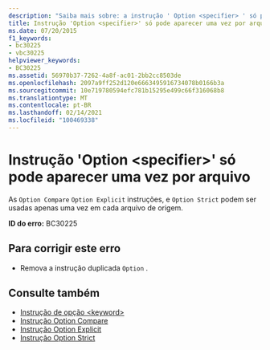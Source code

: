 ```yaml
---
description: "Saiba mais sobre: a instrução ' Option <specifier> ' só pode aparecer uma vez por arquivo"
title: Instrução 'Option <specifier>' só pode aparecer uma vez por arquivo
ms.date: 07/20/2015
f1_keywords:
- bc30225
- vbc30225
helpviewer_keywords:
- BC30225
ms.assetid: 56970b37-7262-4a8f-ac01-2bb2cc8503de
ms.openlocfilehash: 2097a9ff252d120e6663495916734078b0166b3a
ms.sourcegitcommit: 10e719780594efc781b15295e499c66f316068b8
ms.translationtype: MT
ms.contentlocale: pt-BR
ms.lasthandoff: 02/14/2021
ms.locfileid: "100469338"
---
```

# <a name="option-specifier-statement-can-only-appear-once-per-file"></a>Instrução 'Option \<specifier>' só pode aparecer uma vez por arquivo

As `Option Compare` `Option Explicit` instruções, e `Option Strict` podem ser usadas apenas uma vez em cada arquivo de origem.  
  
 **ID do erro:** BC30225  
  
## <a name="to-correct-this-error"></a>Para corrigir este erro  
  
- Remova a instrução duplicada `Option` .  
  
## <a name="see-also"></a>Consulte também

- [Instrução de opção \<keyword>](../language-reference/statements/option-keyword-statement.md)
- [Instrução Option Compare](../language-reference/statements/option-compare-statement.md)
- [Instrução Option Explicit](../language-reference/statements/option-explicit-statement.md)
- [Instrução Option Strict](../language-reference/statements/option-strict-statement.md)
